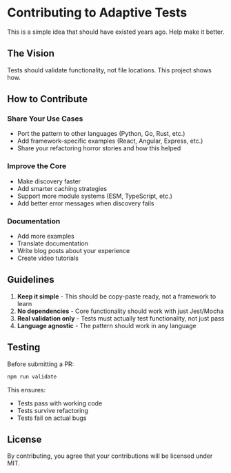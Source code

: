 # Contributing to Adaptive Tests

This is a simple idea that should have existed years ago. Help make it better.

## The Vision

Tests should validate functionality, not file locations. This project shows how.

## How to Contribute

### Share Your Use Cases

- Port the pattern to other languages (Python, Go, Rust, etc.)
- Add framework-specific examples (React, Angular, Express, etc.)
- Share your refactoring horror stories and how this helped

### Improve the Core

- Make discovery faster
- Add smarter caching strategies
- Support more module systems (ESM, TypeScript, etc.)
- Add better error messages when discovery fails

### Documentation

- Add more examples
- Translate documentation
- Write blog posts about your experience
- Create video tutorials

## Guidelines

1. **Keep it simple** - This should be copy-paste ready, not a framework to learn
2. **No dependencies** - Core functionality should work with just Jest/Mocha
3. **Real validation only** - Tests must actually test functionality, not just pass
4. **Language agnostic** - The pattern should work in any language

## Testing

Before submitting a PR:

```bash
npm run validate
```

This ensures:
- Tests pass with working code
- Tests survive refactoring
- Tests fail on actual bugs

## License

By contributing, you agree that your contributions will be licensed under MIT.